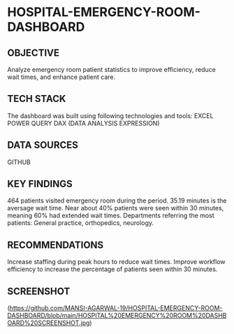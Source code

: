 # HOSPITAL-EMERGENCY-ROOM-DASHBOARD
## OBJECTIVE
Analyze emergency room patient statistics to improve efficiency, reduce wait times, and enhance patient care.

## TECH STACK
The dashboard was built using following technologies and tools:
EXCEL
POWER QUERY
DAX (DATA ANALYSIS EXPRESSION)

## DATA SOURCES
GITHUB

## KEY FINDINGS
464 patients visited emergency room during the period.
35.19 minutes is the aversage wait time.
Near about 40% patients were seen within 30 minutes, meaning 60% had extended wait times.
Departments referring the most patients: General practice, orthopedics, neurology.

## RECOMMENDATIONS
Increase staffing during peak hours to reduce wait times.  Improve workflow efficiency to increase the percentage of patients seen within 30 minutes.

## SCREENSHOT
(https://github.com/MANSI-AGARWAL-19/HOSPITAL-EMERGENCY-ROOM-DASHBOARD/blob/main/HOSPITAL%20EMERGENCY%20ROOM%20DASHBOARD%20SCREENSHOT.jpg)
